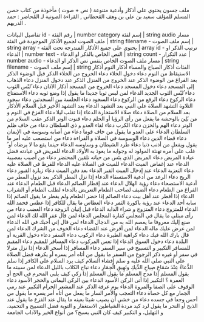 ملف جسون يحتوي على أذكار وأدعية متنوعة ( نص + صوت ) مأخوذة من كتاب حصن المسلم للمؤلف سعيد بن علي بن وهف القحطاني , القراءة الصوتية لـ المُحاضر : حمد الدريهم .

تفاصيل البيانات
id - رقم الفئة | number
category إسم لفئة | string
audio مسار ملف الصوت لجميع الأذكار الموجودة في الفئة | string
filename - إسم ملف الصوت | string
array - يحتوي على جميع الأذكار المندرجة تحت الفئة | array
id - ترتيب الذكر او الدعاء | number
text - النص الخاص بالذكر او الدعاء | string
count - عدد التكرار | number
audio - مسار ملف الصوت الخاص بنفس نص الذكر او الدعاء | string
filename - إسم ملف الصوت | string
الفئات
أذكار الصباح والمساء
أذكار النوم
أذكار الاستيقاظ من النوم
دعاء دخول الخلاء
دعاء الخروج من الخلاء
الذكر قبل الوضوء
الذكر بعد الفراغ من الوضوء
الذكر عند الخروج من المنزل
الذكر عند دخول المنزل
دعاء الذهاب إلى المسجد
دعاء دخول المسجد
دعاء الخروج من المسجد
أذكار الآذان
دعاء ُلبْس الثوب
دعاء ُلبْس الثوب الجديد
الدعاء لمن لبس ثوبا جديدا
ما يقول إذا وضع ثوبه
دعاء الاستفتاح
دعاء الركوع
دعاء الرفع من الركوع
دعاء السجود
دعاء الجلسة بين السجدتين
دعاء سجود التلاوة
التشهد
الصلاة على النبي بعد التشهد
الدعاء بعد التشهد الأخير قبل السلام
الأذكار بعد السلام من الصلاة
دعاء صلاة الاستخارة
الدعاء إذا تقلب ليلا
دعاء الفزع في النوم و من بُلِيَ بالوحشة
ما يفعل من رأى الرؤيا أو الحلم
دعاء قنوت الوتر
الذكر عقب السلام من الوتر
دعاء الهم والحزن
دعاء الكرب
دعاء لقاء العدو و ذي السلطان
دعاء من خاف ظلم السلطان
الدعاء على العدو
ما يقول من خاف قوما
دعاء من أصابه وسوسة في الإيمان
دعاء قضاء الدين
دعاء الوسوسة في الصلاة و القراءة
دعاء من استصعب عليه أمر
ما يقول ويفعل من أذنب ذنبا
دعاء طرد الشيطان و وساوسه
الدعاء حينما يقع ما لا يرضاه أو ُ غلب على أمره
ﺗﻬنئة المولود له وجوابه
ما يعوذ به الأولاد
الدعاء للمريض في عيادته
فضل عيادة المريض
دعاء المريض الذي يئس من حياته
تلقين المحتضر
دعاء من أصيب بمصيبة
الدعاء عند إغماض الميت
الدعاء للميت في الصلاة عليه
الدعاء للفرط في الصلاة عليه
دعاء التعزية
الدعاء عند إدخال الميت القبر
الدعاء بعد دفن الميت
دعاء زيارة القبور
دعاء الريح
دعاء الرعد
من أدعية الاستسقاء
الدعاء إذا نزل المطر
الذكر بعد نزول المطر
من أدعية الاستصحاء
دعاء رؤية الهلال
الدعاء عند إفطار الصائم
الدعاء قبل الطعام
الدعاء عند الفراغ من الطعام
دعاء الضيف لصاحب الطعام
التعريض بالدعاء لطلب الطعام أو الشراب
الدعاء إذا أفطر عند أهل بيت
دعاء الصائم إذا حضر الطعام ولم يفطر
ما يقول الصائم إذا سابه أحد
الدعاء عند رؤية باكورة الثمر
دعاء العطاس
ما يقال للكافر إذا عطس فحمد الله
الدعاء للمتزوج
دعاء المتزوج و شراء الدابة
الدعاء قبل إتيان الزوجة
دعاء الغضب
دعاء من رأى مبتلى
ما يقال في اﻟﻤﺠلس
كفارة اﻟﻤﺠلس
الدعاء لمن قال غفر الله لك
الدعاء لمن صنع إليك معروفا
ما يعصم الله به من الدجال
الدعاء لمن قال إني أحبك في الله
الدعاء لمن عرض عليك ماله
الدعاء لمن أقرض عند القضاء
دعاء الخوف من الشرك
الدعاء لمن قال بارك الله فيك
دعاء كراهية الطيرة
دعاء الركوب
دعاء السفر
دعاء دخول القرية أو البلدة
دعاء دخول السوق
الدعاء إذا تعس المركوب
دعاء المسافر للمقيم
دعاء المقيم للمسافر
التكبير و التسبيح في سير السفر
دعاء المسافر إذا أسحر
الدعاء إذا نزل مترلا في سفر أو غيره
ذكر الرجوع من السفر
ما يقول من أتاه أمر يسره أو يكرهه
فضل الصلاة على النبي صلى الله عليه و سلم
إفشاء السلام
كيف يرد السلام على الكافر إذا سلم
الدُّعاءُ عِنْدَ سَمَاعِ صِياحِ الدِّيكِ ونَهِيقِ الْحِمَارِ
دعاء نباح الكلاب بالليل
الدعاء لمن سببته
ما يقول المسلم إذا مدح المسلم
ما يقول المسلم إذا زكي
كيف يلبي المحرم في الحج أو العمرة ؟
التكبير إذا أتى الركن الأسود
الدعاء بين الركن اليماني والحجر الأسود
دعاء الوقوف على الصفا والمروة
الدعاء يوم عرفة
الذكر عند المشعر الحرام
التكبير عند رمي الجمار مع كل حصاة
دعاء التعجب والأمر السار
ما يفعل من أتاه أمر يسره
ما يقول من أحس وجعا في جسده
دعاء من خشي أن يصيب شيئا بعينه
ما يقال عند الفزع
ما يقول عند الذبح أو النحر
ما يقول لرد كيد مردة الشياطين
الاستغفار و التوبة
فضل التسبيح و التحميد، و التهليل، و التكبير
كيف كان النبي يسبح؟
من أنواع الخير والآداب الجامعة
